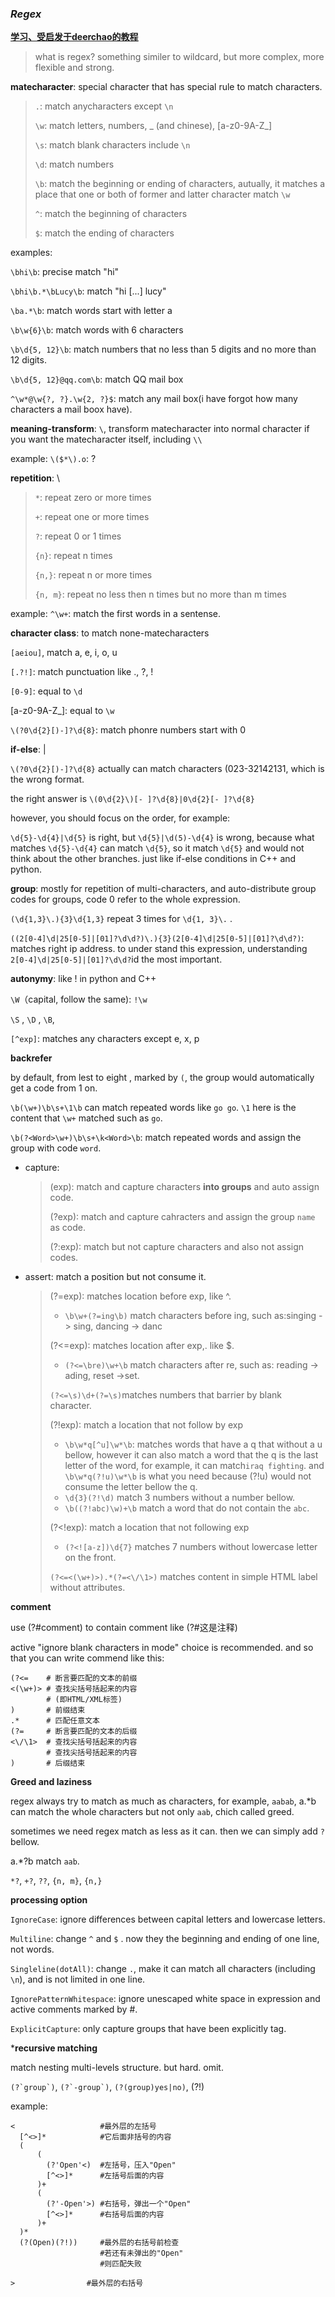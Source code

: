 ### ***Regex***

[**学习、受启发于deerchao的教程**](https://deerchao.cn/tutorials/regex/regex.htm)

> what is regex? something similer to wildcard, but more complex, more flexible and strong.

**matecharacter**: special character that has special rule to match characters.

> `.`: match anycharacters except `\n`
>
> `\w`: match letters, numbers, _ (and chinese), [a-z0-9A-Z_]
>
> `\s`: match blank characters include `\n`
>
> `\d`: match numbers
>
> `\b`: match the beginning or ending of characters, autually, it matches a place that one or both of former and latter character match `\w`
>
> `^`: match the beginning of characters
>
> `$`: match the ending of characters

examples:

`\bhi\b`: precise match "hi"

`\bhi\b.*\bLucy\b`: match "hi [...] lucy"

`\ba.*\b`: match words start with letter a

`\b\w{6}\b`: match words with 6 characters

`\b\d{5, 12}\b`: match numbers that no less than 5 digits and no more than 12 digits.

`\b\d{5, 12}@qq.com\b`: match QQ mail box

`^\w*@\w{?, ?}.\w{2, ?}$`: match any mail box(i have forgot how many characters a mail boox have).

**meaning-transform**: `\`, transform matecharacter into normal character if you want the matecharacter itself, including `\\`

example: `\($*\).o`: ?

**repetition**: \

> `*`: repeat zero or more times
>
> `+`: repeat one or more times
>
> `?`: repeat 0 or 1 times
>
> `{n}`: repeat n times
>
> `{n,}`: repeat n or more times
>
> `{n, m}`: repeat no less then n times but no more than m times

example: `^\w+`: match the first words in a sentense.

**character class**: to match none-matecharacters

`[aeiou]`, match a, e, i, o, u

`[.?!]`: match punctuation like ., ?, !

`[0-9]`: equal to `\d`

[a-z0-9A-Z_]: equal to `\w`

`\(?0\d{2}[)-]?\d{8}`: match phonre numbers start with 0

**if-else**: |

`\(?0\d{2}[)-]?\d{8}` actually can match characters (023-32142131, which is the wrong format.

the right answer is `\(0\d{2}\)[- ]?\d{8}|0\d{2}[- ]?\d{8}`

however, you should focus on the order, for example:

`\d{5}-\d{4}|\d{5}` is right, but `\d{5}|\d(5)-\d{4}` is wrong, because what matches `\d{5}-\d{4}` can match `\d{5}`, so it match `\d{5}` and would not think about the other branches. just like if-else conditions in C++ and python.

**group**: mostly for repetition of multi-characters, and auto-distribute group codes for groups, code 0 refer to the whole expression. 

`(\d{1,3}\.){3}\d{1,3}` repeat 3 times for `\d{1, 3}\.` .

`((2[0-4]\d|25[0-5]|[01]?\d\d?)\.){3}(2[0-4]\d|25[0-5]|[01]?\d\d?)`: matches right ip address. to under stand this expression, understanding `2[0-4]\d|25[0-5]|[01]?\d\d?`id the most important.

**autonymy**: like ! in python and C++

`\W`（capital, follow the same): `!\w`

`\S` , `\D` , `\B`, 

`[^exp]`: matches any characters except e, x, p

**backrefer**

by default, from lest to eight , marked by `(`, the group would automatically get a code from 1 on.

`\b(\w+)\b\s+\1\b` can match repeated words like `go go`. `\1` here is the content that `\w+` matched such as `go`.

`\b(?<Word>\w+)\b\s+\k<Word>\b`: match repeated words and assign the group with code `word`.

- capture: 

  > (exp): match and capture characters **into groups** and auto assign code.
  >
  > (?<name>exp): match and capture cahracters and assign the group `name` as code.
  >
  > (?:exp): match but not capture characters and also not assign codes.

- assert: match a position but not consume it.

  > (?=exp): matches location before exp, like ^.
  >
  > - `\b\w+(?=ing\b)` match characters before ing, such as:singing -> sing, dancing -> danc
  >
  > (?<=exp): matches location after exp,. like $.
  >
  > - `(?<=\bre)\w+\b` match characters after re, such as: reading -> ading, reset ->set.
  >
  > `(?<=\s)\d+(?=\s)`matches numbers that barrier by blank character.
  >
  > (?!exp): match a location that not follow by exp
  >
  > - `\b\w*q[^u]\w*\b`: matches words that have a q that without a u bellow, however it can also match a word that the q is the last letter of the word, for example, it can match`iraq fighting`. and `\b\w*q(?!u)\w*\b` is what you need because (?!u) would not consume the letter bellow the q.
  > - `\d{3}(?!\d)` match 3 numbers without a number bellow.
  > - `\b((?!abc)\w)+\b` match a word that do not contain the `abc`.
  >
  > (?<!exp): match a location that not following exp
  >
  > - `(?<![a-z])\d{7}` matches 7 numbers without lowercase letter on the front.
  >
  > `(?<=<(\w+)>).*(?=<\/\1>)` matches content in simple HTML label without attributes.

**comment**

use (?#comment) to contain comment like (?#这是注释)

active "ignore blank characters in mode" choice is recommended. and so that you can write commend like this:
```
(?<=    # 断言要匹配的文本的前缀
<(\w+)> # 查找尖括号括起来的内容
        # (即HTML/XML标签)
)       # 前缀结束
.*      # 匹配任意文本
(?=     # 断言要匹配的文本的后缀
<\/\1>  # 查找尖括号括起来的内容
        # 查找尖括号括起来的内容
)       # 后缀结束
```

**Greed and laziness**

regex always try to match as much as characters, for example, `aabab`, a.*b can match the whole characters but not only `aab`,  chich called greed.

sometimes we need regex match as less as it can. then we can simply add `?` bellow.

a.*?b match `aab`.

`*?`, `+?`, `??`, `{n, m}`, `{n,}`

**processing option**

`IgnoreCase`: ignore differences between capital letters and lowercase letters.

`Multiline`: change `^` and `$` . now they the beginning and ending of one line, not words.

`Singleline(dotAll)`: change `.`, make it can match all characters (including `\n`), and is not limited in one line.

`IgnorePatternWhitespace`: ignore unescaped white space in expression and active comments marked by #.

`ExplicitCapture`: only capture groups that have been explicitly tag.

***recursive matching**

match nesting multi-levels structure. but hard. omit.

``(?`group`)``, ``(?`-group`)``, ``(?(group)yes|no)``, (?!)

example:

```
<                   #最外层的左括号
  [^<>]*            #它后面非括号的内容
  (
      (
        (?'Open'<)  #左括号，压入"Open"
        [^<>]*      #左括号后面的内容
      )+
      (
        (?'-Open'>) #右括号，弹出一个"Open"
        [^<>]*      #右括号后面的内容
      )+
  )*
  (?(Open)(?!))     #最外层的右括号前检查
                    #若还有未弹出的"Open"
                    #则匹配失败

>                #最外层的右括号
```



